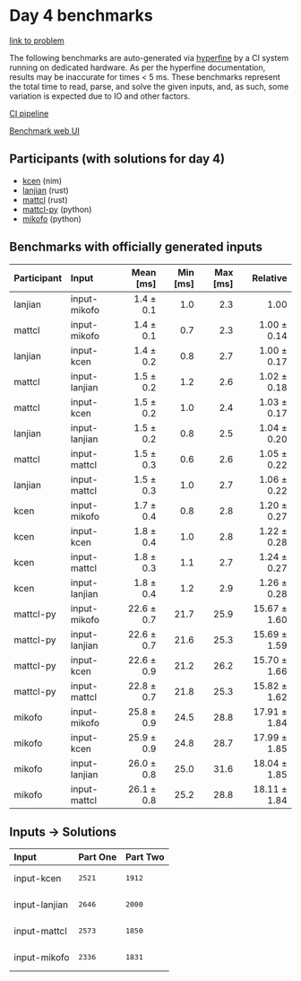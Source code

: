 # Day 4 benchmarks

[link to problem](https://adventofcode.com/2024/day/4)

The following benchmarks are auto-generated via
[hyperfine](https://github.com/sharkdp/hyperfine) by a CI system running on
dedicated hardware. As per the hyperfine documentation, results may be
inaccurate for times < 5 ms. These benchmarks represent the total time to read,
parse, and solve the given inputs, and, as such, some variation is expected due
to IO and other factors.

[CI pipeline](http://ci.papercode.net:8080/teams/main/pipelines/aoc2024)

[Benchmark web UI](https://aoc.ancalagon.black)


## Participants (with solutions for day 4)

- [kcen](https://github.com/kcen/aoc2024) (nim)
- [lanjian](https://github.com/lanjian/aoc-2024) (rust)
- [mattcl](https://github.com/mattcl/aoc2024) (rust)
- [mattcl-py](https://github.com/mattcl/aoc2024-py) (python)
- [mikofo](https://github.com/mikofo/aoc2024) (python)


## Benchmarks with officially generated inputs

| Participant | Input | Mean [ms] | Min [ms] | Max [ms] | Relative |
|:---|:---|---:|---:|---:|---:|
| lanjian | input-mikofo | 1.4 ± 0.1 | 1.0 | 2.3 | 1.00 |
| mattcl | input-mikofo | 1.4 ± 0.1 | 0.7 | 2.3 | 1.00 ± 0.14 |
| lanjian | input-kcen | 1.4 ± 0.2 | 0.8 | 2.7 | 1.00 ± 0.17 |
| mattcl | input-lanjian | 1.5 ± 0.2 | 1.2 | 2.6 | 1.02 ± 0.18 |
| mattcl | input-kcen | 1.5 ± 0.2 | 1.0 | 2.4 | 1.03 ± 0.17 |
| lanjian | input-lanjian | 1.5 ± 0.2 | 0.8 | 2.5 | 1.04 ± 0.20 |
| mattcl | input-mattcl | 1.5 ± 0.3 | 0.6 | 2.6 | 1.05 ± 0.22 |
| lanjian | input-mattcl | 1.5 ± 0.3 | 1.0 | 2.7 | 1.06 ± 0.22 |
| kcen | input-mikofo | 1.7 ± 0.4 | 0.8 | 2.8 | 1.20 ± 0.27 |
| kcen | input-kcen | 1.8 ± 0.4 | 1.0 | 2.8 | 1.22 ± 0.28 |
| kcen | input-mattcl | 1.8 ± 0.3 | 1.1 | 2.7 | 1.24 ± 0.27 |
| kcen | input-lanjian | 1.8 ± 0.4 | 1.2 | 2.9 | 1.26 ± 0.28 |
| mattcl-py | input-mikofo | 22.6 ± 0.7 | 21.7 | 25.9 | 15.67 ± 1.60 |
| mattcl-py | input-lanjian | 22.6 ± 0.7 | 21.6 | 25.3 | 15.69 ± 1.59 |
| mattcl-py | input-kcen | 22.6 ± 0.9 | 21.2 | 26.2 | 15.70 ± 1.66 |
| mattcl-py | input-mattcl | 22.8 ± 0.7 | 21.8 | 25.3 | 15.82 ± 1.62 |
| mikofo | input-mikofo | 25.8 ± 0.9 | 24.5 | 28.8 | 17.91 ± 1.84 |
| mikofo | input-kcen | 25.9 ± 0.9 | 24.8 | 28.7 | 17.99 ± 1.85 |
| mikofo | input-lanjian | 26.0 ± 0.8 | 25.0 | 31.6 | 18.04 ± 1.85 |
| mikofo | input-mattcl | 26.1 ± 0.8 | 25.2 | 28.8 | 18.11 ± 1.84 |


## Inputs -> Solutions

| Input | Part One | Part Two |
|:---|:---|:---|
|input-kcen|<pre>2521</pre>|<pre>1912</pre>|
|input-lanjian|<pre>2646</pre>|<pre>2000</pre>|
|input-mattcl|<pre>2573</pre>|<pre>1850</pre>|
|input-mikofo|<pre>2336</pre>|<pre>1831</pre>|